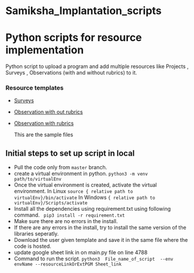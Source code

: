 # Samiksha_Implantation_scripts
# Python scripts for resource implementation

Python script to upload a program and add multiple resources like Projects , Surveys , Observations (with and without rubrics) to it.

### Resource templates

- [Surveys](https://docs.google.com/spreadsheets/d/1_gM6xnZh-20VwUfWAE8RA2I-ROv1Sl1RqmKilnl9zJM/edit#gid=749749187)
- [Observation with out rubrics](https://docs.google.com/spreadsheets/d/1sHMQsPBXjyYiDdzf3KAROlopSfJNqr3uNxaZkYhoHWI/edit#gid=1512308157)
- [Observation with rubrics](https://docs.google.com/spreadsheets/d/1fkEDShkMHChzjJonk7p5r0ib6nkSUYt2P0kS-Hyv-Qo/edit#gid=349978120)

  This are the sample files

## Initial steps to set up script in local

- Pull the code only from `master` branch.
- create a virtual environment in python.
  `python3 -m venv path/to/virtualEnv`
- Once the virtual environment is created, activate the virtual environment.
  In Linux
  `source { relative path to virtualEnv}/bin/activate`
  In Windows
  `{ relative path to virtualEnv}/Scripts/activate`
- Install all the dependencies using requirement.txt using following command.
  ` pip3 install -r requirement.txt`
- Make sure there are no errors in the install.
- If there are any errors in the install, try to install the same version of the libraries seperatly.
- Download the user given template and save it in the same file where the code is hosted.
- update google sheet link in on main.py file on line 4788
- Command to run the script.
  `python3  File_name_of_script  --env envName --resourceLinkOrExtPGM Sheet_link`